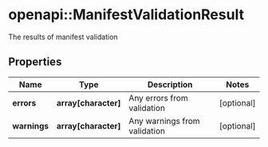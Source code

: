 # openapi::ManifestValidationResult

The results of manifest validation

## Properties
Name | Type | Description | Notes
------------ | ------------- | ------------- | -------------
**errors** | **array[character]** | Any errors from validation | [optional] 
**warnings** | **array[character]** | Any warnings from validation | [optional] 


